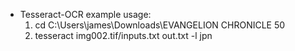 - Tesseract-OCR example usage:
    1. cd C:\Users\james\Downloads\EVANGELION CHRONICLE 50
    2. tesseract img002.tif/inputs.txt out.txt -l jpn